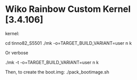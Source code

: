 Wiko Rainbow Custom Kernel [3.4.106] 
===========================

kernel:

cd tinno82_S5501
./mk -o=TARGET_BUILD_VARIANT=user n k

Or verbose

./mk -t -o=TARGET_BUILD_VARIANT=user n k

Then, to create the boot.img:
./pack_bootimage.sh
